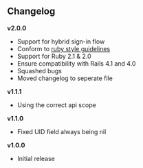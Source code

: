 Changelog
---------
**v2.0.0**

  * Support for hybrid sign-in flow
  * Conform to [ruby style guidelines](bbatsov/ruby-style-guide)
  * Support for Ruby 2.1 & 2.0
  * Ensure compatibility with Rails 4.1 and 4.0
  * Squashed bugs
  * Moved changelog to seperate file

**v1.1.1**

  * Using the correct api scope

**v1.1.0**

  * Fixed UID field always being nil

**v1.0.0**

  * Initial release